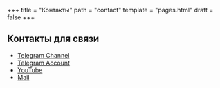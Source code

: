 +++
title = "Контакты"
path = "contact"
template = "pages.html"
draft = false
+++

## Контакты для связи

- [Telegram Channel](https://t.me/bald_man_g/)
- [Telegram Account](https://t.me/ni_gushch/)
- [YouTube](https://www.youtube.com/@baldman_g)
- [Mail](nikolaigusharin@ya.ru)
